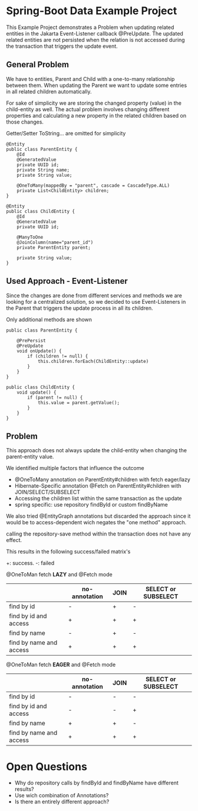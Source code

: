 # Spring-Boot Data Example Project

This Example Project demonstrates a Problem when updating related entities 
in the Jakarta Event-Listener callback @PreUpdate. 
The updated related entities are not persisted when the relation is not accessed during 
the transaction that triggers the update event.

## General Problem

We have to entities, Parent and Child with a one-to-many relationship between them.
When updating the Parent we want to update some entries in all related children automatically.

For sake of simplicity we are storing the changed property (value) in the child-entity as well.
The actual problem involves changing different properties and calculating a new property 
in the related children based on those changes.

Getter/Setter ToString... are omitted for simplicity

    @Entity
    public class ParentEntity {
        @Id
        @GeneratedValue
        private UUID id;
        private String name;
        private String value;

        @OneToMany(mappedBy = "parent", cascade = CascadeType.ALL)
        private List<ChildEntity> children;
    }

    @Entity
    public class ChildEntity {
        @Id
        @GeneratedValue
        private UUID id;
    
        @ManyToOne
        @JoinColumn(name="parent_id")
        private ParentEntity parent;

        private String value;
    }


## Used Approach - Event-Listener

Since the changes are done from different services and methods we are looking for a
centralized solution, so we decided to use Event-Listeners 
in the Parent that triggers the update process in all its children. 

Only additional methods are shown

    public class ParentEntity {

        @PrePersist
        @PreUpdate
        void onUpdate() {
            if (children != null) {
                this.children.forEach(ChildEntity::update)
            }
        }
    }

    public class ChildEntity {
        void update() {
            if (parent != null) {
                this.value = parent.getValue();
            }
        }
    }

## Problem

This approach does not always update the child-entity when changing the parent-entity value.

We identified multiple factors that influence the outcome

- @OneToMany annotation on ParentEntity#children with fetch eager/lazy 
- Hibernate-Specific annotation @Fetch on ParentEntity#children with JOIN/SELECT/SUBSELECT
- Accessing the children list within the same transaction as the update
- spring specific: use repository findById or custom findByName

We also tried @EntityGraph annotations but discarded the approach
since it would be to access-dependent wich negates the "one method" approach.

calling the repository-save method within the transaction does not have any effect.

This results in the following success/failed matrix's

+: success. -: failed

@OneToMan fetch **LAZY** and @Fetch mode

|                         | no-annotation | JOIN | SELECT or SUBSELECT |
|-------------------------|---------------|------|---------------------|
| find by id              | -             | +    | -                   |
| find by id and access   | +             | +    | +                   |
| find by name            | -             | +    | -                   |
| find by name and access | +             | +    | +                   |

@OneToMan fetch **EAGER** and @Fetch mode

|                         | no-annotation | JOIN | SELECT or SUBSELECT |
|-------------------------|---------------|------|---------------------|
| find by id              | -             | -    | -                   |
| find by id and access   | -             | -    | +                   |
| find by name            | +             | +    | -                   |
| find by name and access | +             | +    | +                   |

# Open Questions

- Why do repository calls by findById and findByName have different results?
- Use wich combination of Annotations? 
- Is there an entirely different approach?